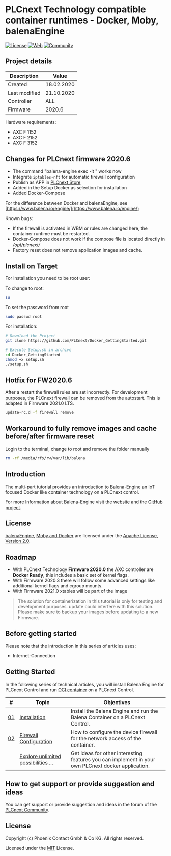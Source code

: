 # PLCnext Technology compatible container runtimes - Docker, Moby, balenaEngine

[![License](https://img.shields.io/badge/License-MIT-blue.svg)](LICENSE)
[![Web](https://img.shields.io/badge/PLCnext-Website-blue.svg)](https://www.phoenixcontact.com/plcnext)
[![Community](https://img.shields.io/badge/PLCnext-Community-blue.svg)](https://www.plcnext-community.net)

## Project details

|Description   | Value      |
|--------------|------------|
|Created       | 18.02.2020 |
|Last modified | 21.10.2020 |
|Controller    | ALL        |
|Firmware      | 2020.6     |

Hardware requirements:

- AXC F 1152
- AXC F 2152
- AXC F 3152

## Changes for PLCnext firmware 2020.6

- The command "balena-engine exec -it <container> <execute>"  works now
- Integrate `iptables-nft` for automatic firewall configuration
- Publish as APP in [PLCnext Store](https://www.plcnextstore.com/)
- Added in the Setup Docker as selection for installation
- Added Docker-Compose

For the difference between Docker and balenaEngine, see [https://www.balena.io/engine/](https://www.balena.io/engine/)

Known bugs:

- If the firewall is activated in WBM or rules are changed here, the container runtime must be restarted.
- Docker-Compose does not work if the compose file is located directly in */opt/plcnext/*
- Factory reset does not remove application images and cache.

## Install on Target

For installation you need to be root user:

To change to root:

```sh
su
```

To set the password from root

```sh
sudo passwd root
```

For installation:

```sh
# Download the Project
git clone https://github.com/PLCnext/Docker_GettingStarted.git

# Execute Setup.sh in archive
cd Docker_GettingStarted
chmod +x setup.sh
./setup.sh
```

## Hotfix for FW2020.6

After a restart the firewall rules are set incorrectly. For development purposes, the PLCnext firewall can be removed from the autostart. This is adapted in Firmware 2021.0 LTS. 

```sh
update-rc.d -f firewall remove
```

## Workaround to fully remove images and cache before/after firmware reset

Login to the terminal, change to root and remove the folder manually

```sh
rm -rf /media/rfs/rw/var/lib/balena
```

## Introduction

The multi-part tutorial provides an introduction to Balena-Engine an IoT focused Docker like container technology on a PLCnext control.

For more Information about Balena-Engine visit the [website](https://www.balena.io/engine/) and the [GitHub project](https://github.com/balena-os/balena-engine).

## License

[balenaEngine](https://github.com/balena-os/balena-engine/blob/master/README.md), [Moby and Docker](https://github.com/moby/moby/blob/master/README.md) are licensed under the [Apache License, Version 2.0](https://www.apache.org/licenses/LICENSE-2.0).

## Roadmap

- With PLCnext Technology **Firmware 2020.0** the AXC controller are **Docker Ready**, this includes a basic set of kernel flags.
- With Firmware 2020.3 there will follow some advanced settings like additional kernel flags and cgroup mounts.
- With Firmware 2021.0 xtables will be part of the image

> The solution for containerization in this tutorial is only for testing and development purposes.
> update could interfere with this solution. Please make sure to backup your images before updating to a new Firmware.

## Before getting started

Please note that the introduction in this series of articles uses:

- Internet-Connection

## Getting Started

In the following series of technical articles, you will install Balena Engine for PLCnext Control and run [OCI container](https://www.opencontainers.org/) on a PLCnext Control.

|\#| Topic | Objectives |
| --- | ------ | ------ |
|[01](getting-started/Part-01/README.md)| [Installation](getting-started/Part-01/README.md)| Install the Balena Engine and run the Balena Container on a PLCnext Control.|
|[02](getting-started/Part-02/README.md)| [Firewall Configuration](getting-started/Part-02/README.md)| How to configure the device firewall for the network access of the container.|
|| [Explore unlimited possibilities ...](getting-started/Part-99/README.md)| Get ideas for other interesting features you can implement in your own PLCnext docker application.|

## How to get support or provide suggestion and ideas

You can get support or provide suggestion and ideas in the forum of the [PLCnext Community](www.plcnext-community.net).

## License

Copyright (c) Phoenix Contact Gmbh & Co KG. All rights reserved.

Licensed under the [MIT](LICENSE) License.
